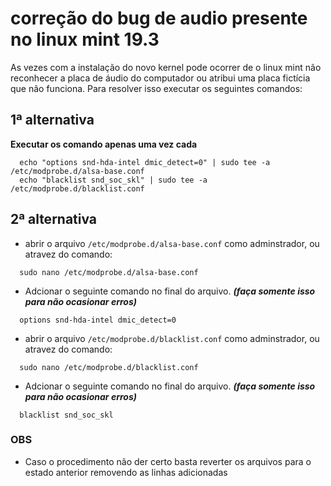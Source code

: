 # correção do bug de audio presente no linux mint 19.3
As vezes com a instalação do novo kernel pode ocorrer de o linux mint não reconhecer a placa de áudio do computador ou atribui uma placa fictícia que não funciona. Para resolver isso executar os seguintes comandos:

## 1ª alternativa

**Executar os comando apenas uma vez cada**

```
  echo "options snd-hda-intel dmic_detect=0" | sudo tee -a /etc/modprobe.d/alsa-base.conf
  echo "blacklist snd_soc_skl" | sudo tee -a /etc/modprobe.d/blacklist.conf  
```

## 2ª alternativa
  - abrir o arquivo ``` /etc/modprobe.d/alsa-base.conf ``` como adminstrador, ou atravez do comando: 
```
  sudo nano /etc/modprobe.d/alsa-base.conf
```
  - Adcionar o seguinte comando no final do arquivo. ***(faça somente isso para não ocasionar erros)***
```
  options snd-hda-intel dmic_detect=0
```

  - abrir o arquivo ``` /etc/modprobe.d/blacklist.conf ``` como adminstrador, ou atravez do comando: 
```
  sudo nano /etc/modprobe.d/blacklist.conf
```
  - Adcionar o seguinte comando no final do arquivo. ***(faça somente isso para não ocasionar erros)***
```
  blacklist snd_soc_skl
```


### OBS
  - Caso o procedimento não der certo basta reverter os arquivos para o estado anterior removendo as linhas adicionadas
